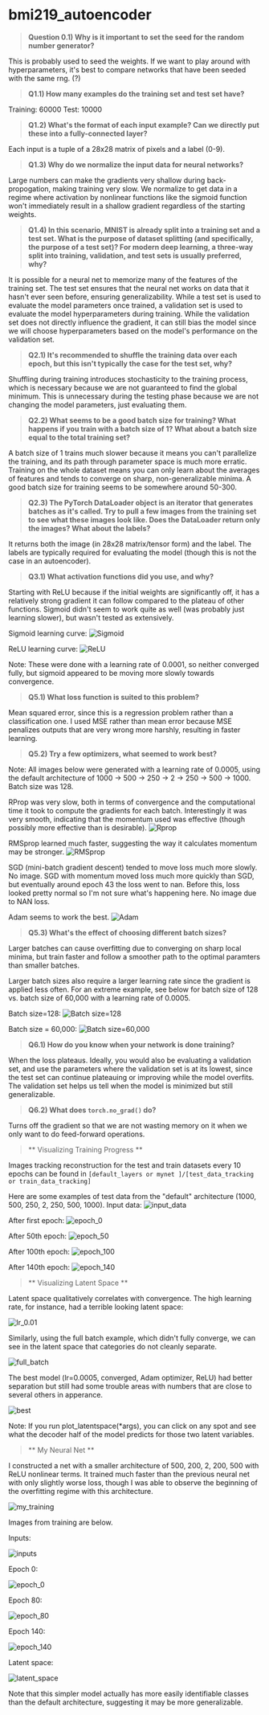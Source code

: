 # bmi219_autoencoder



> **Question 0.1) Why is it important to set the seed for the random number
generator?**

This is probably used to seed the weights. If we want to play around
with hyperparameters, it's best to compare networks that have been
seeded with the same rng. (?)

> **Q1.1) How many examples do the training set and test set have?**

Training: 60000
Test: 10000

> **Q1.2) What's the format of each input example? Can we directly put these into a fully-connected layer?**

Each input is a tuple of a 28x28 matrix of pixels and a label (0-9).


> **Q1.3) Why do we normalize the input data for neural networks?**

Large numbers can make the gradients very shallow during
back-propogation, making training very slow. We normalize to get data in a regime 
where activation by nonlinear functions like the sigmoid function won't immediately 
result in a shallow gradient regardless of the starting weights.


> **Q1.4) In this scenario, MNIST is already split into a training set 
and a test set. What is the purpose of dataset splitting (and specifically, 
the purpose of a test set)? For modern deep learning, a three-way split 
into training, validation, and test sets is usually preferred, why?**

It is possible for a neural net to memorize many of the features of the
training set. The test set ensures that the neural net works on data
that it hasn't ever seen before, ensuring generalizability.
While a test set is used to evaluate the model parameters once trained, a validation
set is used to evaluate the model hyperparameters during training. While the validation set 
does not directly influence the gradient, it can still bias the model since we 
will choose hyperparameters based on the model's performance on the validation set.


> **Q2.1) It's recommended to shuffle the training data over each epoch, 
but this isn't typically the case for the test set, why?**

Shuffling during training introduces stochasticity to the training
process, which is necessary because we are not guaranteed to find the
global minimum. This is unnecessary during the testing phase because we
are not changing the model parameters, just evaluating them.


> **Q2.2) What seems to be a good batch size for training? What happens if you train 
with a batch size of 1? What about a batch size equal to the total training set?**

A batch size of 1 trains much slower because it means you can't
parallelize the training, and its path through parameter space is 
much more erratic. Training on the whole dataset means you can
only learn about the averages of features and tends to converge on
sharp, non-generalizable minima. A good batch size for
training seems to be somewhere around 50-300.

> **Q2.3) The PyTorch DataLoader object is an iterator that generates batches as it's called. 
Try to pull a few images from the training set to see what these images look like. 
Does the DataLoader return only the images? What about the labels?**

It returns both the image (in 28x28 matrix/tensor form) and the label.
The labels are typically required for evaluating the model (though this
is not the case in an autoencoder).


> **Q3.1) What activation functions did you use, and why?**

Starting with ReLU because if the initial weights are significantly off, it has a
relatively strong gradient it can follow compared to the plateau of
other functions. Sigmoid didn't seem to work
quite as well (was probably just learning slower), but wasn't tested as extensively.

Sigmoid learning curve:
![Sigmoid](default_layers/lr_0.0001_sigmoid.png)

ReLU learning curve:
![ReLU](default_layers/lr_0.0001.png)

Note: These were done with a learning rate of 0.0001, so neither converged fully, but sigmoid 
appeared to be moving more slowly towards convergence.


> **Q5.1) What loss function is suited to this problem?**

Mean squared error, since this is a regression problem rather than a
classification one. I used MSE rather than mean error because MSE
penalizes outputs that are very wrong more harshly, resulting in faster
learning.

> **Q5.2) Try a few optimizers, what seemed to work best?**

Note: All images below were generated with a learning rate of 0.0005, using the 
default architecture of 1000 -> 500 -> 250 -> 2 -> 250 -> 500 -> 1000.
Batch size was 128.

RProp was very slow, both in terms of convergence and the computational time 
it took to compute the gradients for each batch. Interestingly it was very smooth,
indicating that the momentum used was effective (though possibly more effective than is desirable).
![Rprop](default_layers/lr_0.0005_rprop.png)

RMSprop learned much faster, suggesting the way it calculates momentum may be 
stronger.
![RMSprop](default_layers/lr_0.0005_rmsprop.png)

SGD (mini-batch gradient descent) tended to move loss much more slowly. No image.
SGD with momentum moved loss much more quickly than SGD, but eventually around
epoch 43 the loss went to nan. Before this, loss looked pretty normal so
I'm not sure what's happening here. No image due to NAN loss.

Adam seems to work the best.
![Adam](default_layers/lr_0.0005.png)

> **Q5.3) What's the effect of choosing different batch sizes?**

Larger batches can cause overfitting due to converging on sharp local
minima, but train faster and follow a smoother path to the optimal
paramters than smaller batches.

Larger batch sizes also require a larger learning rate since the gradient 
is applied less often. For an extreme example, see below for batch size of 
128 vs. batch size of 60,000 with a learning rate of 0.0005.

Batch size=128:
![Batch size=128](default_layers/lr_0.0005.png)

Batch size = 60,000:
![Batch size=60,000](default_layers/lr_0.0005_fullbatch.png)

> **Q6.1)  How do you know when your network is done training?**

When the loss plateaus. Ideally, you would also be evaluating a
validation set, and use the parameters where the validation set is at
its lowest, since the test set can continue plateauing or improving while the model
overfits. The validation set helps us tell when the model is minimized
but still generalizable.


> **Q6.2) What does `torch.no_grad()` do?**

Turns off the gradient so that we are not wasting memory on it when we
only want to do feed-forward operations.


> ** Visualizing Training Progress **

Images tracking reconstruction for the test and train datasets every 10 epochs can be found in `[default_layers or mynet ]/[test_data_tracking or train_data_tracking]`

Here are some examples of test data from the "default" architecture (1000, 500, 250, 2, 250, 500, 1000).
Input data:
![input_data](default_layers/test_data_tracking/input_data.png)

After first epoch:
![epoch_0](default_layers/test_data_tracking/imshow_epoch_0.png)

After 50th epoch:
![epoch_50](default_layers/test_data_tracking/imshow_epoch_50.png)

After 100th epoch:
![epoch_100](default_layers/test_data_tracking/imshow_epoch_100.png)

After 140th epoch:
![epoch_140](default_layers/test_data_tracking/imshow_epoch_140.png)


> ** Visualizing Latent Space **

Latent space qualitatively correlates with convergence. The high learning rate, for instance, had a terrible looking latent space:


![lr_0.01](default_layers/latent_lr_0.01.png)

Similarly, using the full batch example, which didn't fully converge, we can see 
in the latent space that categories do not cleanly separate.

![full_batch](default_layers/latent_lr_0.0005_fullbatch.png)

The best model (lr=0.0005, converged, Adam optimizer, ReLU) had better separation but still had some trouble areas with numbers that are close to several others in apperance.

![best](default_layers/latent_lr_0.0005.png)


Note: If you run plot_latentspace(\*args), you can click on any spot and see what the decoder half of the model predicts for those two latent variables.


> ** My Neural Net **

I constructed a net with a smaller architecture of 500, 200, 2, 200, 500 with ReLU nonlinear terms. It trained much faster than the previous neural net with only slightly worse loss, though I was able to observe the beginning of the overfitting regime with this architecture.

![my_training](mynet/training.png)


Images from training are below.

Inputs:

![inputs](mynet/test_data_tracking/input_data.png)

Epoch 0:

![epoch_0](mynet/test_data_tracking/imshow_epoch_0.png)


Epoch 80:

![epoch_80](mynet/test_data_tracking/imshow_epoch_80.png)


Epoch 140:

![epoch_140](mynet/test_data_tracking/imshow_epoch_140.png)


Latent space:

![latent_space](mynet/latentspace.png)

Note that this simpler model actually has more easily identifiable classes than the default architecture, suggesting it may be more generalizable.
